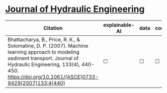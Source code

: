 # [Journal of Hydraulic Engineering](https://ascelibrary.org/journal/jhend8)


| Citation           | explainable-AI | data   | code | hybrid |   reviews  |
|--------------------|----------------|--------|------|--------|------------|
| Bhattacharya, B., Price, R. K., & Solomatine, D. P. (2007). Machine learning approach to modeling sediment transport. Journal of Hydraulic Engineering, 133(4), 440-450. https://doi.org/10.1061/(ASCE)0733-9429(2007)133:4(440)  |   &#9744;   | &#9744; | &#9744; | &#9744;  |  |